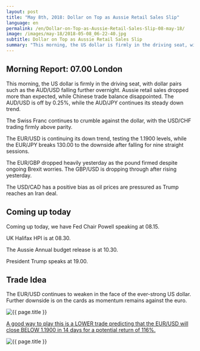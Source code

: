 ```yaml
---
layout: post
title: "May 8th, 2018: Dollar on Top as Aussie Retail Sales Slip"
language: en
permalink: /en/Dollar-on-Top-as-Aussie-Retail-Sales-Slip-08-may-18/
image: /images/may-18/2018-05-08_06-22-40.jpg
subtitle: Dollar on Top as Aussie Retail Sales Slip
summary: "This morning, the US dollar is firmly in the driving seat, with dollar pairs such as the AUD/USD falling further overnight. Aussie retail sales dropped more than expected, while Chinese trade balance disappointed. The AUD/USD is off by 0.25%, while the AUD/JPY continues its steady down trend"
---
```

## Morning Report: 07.00 London

This morning, the US dollar is firmly in the driving seat, with dollar pairs such as the AUD/USD falling further overnight. Aussie retail sales dropped more than expected, while Chinese trade balance disappointed. The AUD/USD is off by 0.25%, while the AUD/JPY continues its steady down trend. 

The Swiss Franc continues to crumble against the dollar, with the USD/CHF trading firmly above parity. 

The EUR/USD is continuing its down trend, testing the 1.1900 levels, while the EUR/JPY breaks 130.00 to the downside after falling for nine straight sessions. 

The EUR/GBP dropped heavily yesterday as the pound firmed despite ongoing Brexit worries. The GBP/USD is dropping through after rising yesterday. 

The USD/CAD has a positive bias as oil prices are pressured as Trump reaches an Iran deal.  

## Coming up today

Coming up today, we have Fed Chair Powell speaking at 08.15. 

UK Halifax HPI is at 08.30. 

The Aussie Annual budget release is at 10.30. 

President Trump speaks at 19.00. 

## Trade Idea

The EUR/USD continues to weaken in the face of the ever-strong US dollar. Further downside is on the cards as momentum remains against the euro.

<img class="post-image" src="{{ site.url }}/images/may-18/2018-05-08_06-22-40.jpg" alt="{{ page.title }}" title="{{ page.title }}">

<a href="%LINK%%?currency=GBP&market=forex&underlying=frxEURUSD&formname=higherlower&duration_amount=14&duration_units=d&amount=10&amount_type=payout&expiry_type=duration&barrier=1.1900" target="_blank">A good way to play this is a LOWER trade predicting that the EUR/USD will close BELOW 1.1900 in 14 days for a potential return of 116%.</a>

<img class="post-image" src="{{ site.url }}/images/may-18/2018-05-08_06-24-07.jpg" alt="{{ page.title }}" title="{{ page.title }}">
